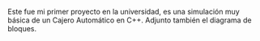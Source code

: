 Este fue mi primer proyecto en la universidad, es una simulación muy básica de un Cajero Automático en C++. Adjunto también el diagrama de bloques.
